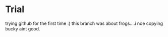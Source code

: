 # Trial
trying github for the first time :)
this branch was about frogs....i noe copying bucky aint good.
